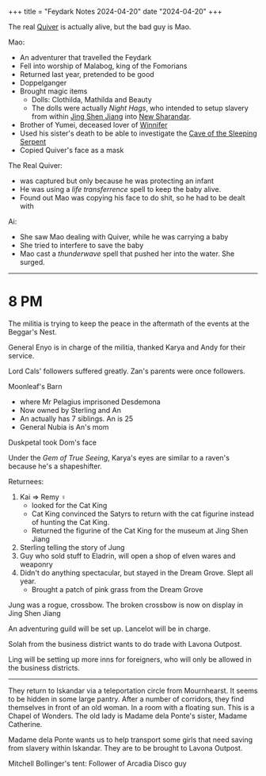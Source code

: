 +++
title = "Feydark Notes 2024-04-20"
date "2024-04-20"
+++

The real [Quiver](@/characters/chang-quiver.md) is actually alive, but the bad guy is Mao.

Mao:
 - An adventurer that travelled the Feydark
 - Fell into worship of Malabog, king of the Fomorians
 - Returned last year, pretended to be good
 - Doppelganger
 - Brought magic items
   - Dolls: Clothilda, Mathilda and Beauty
   - The dolls were actually *Night Hags*, who intended to setup slavery from within [Jing Shen Jiang](@/locations/jing-shen-jiang.md) into [New Sharandar](@/;ocations/new-sharandar.md).
 - Brother of Yumei, deceased lover of [Winnifer](@/characters/chang-winnifer.md)
 - Used his sister's death to be able to investigate the [Cave of the Sleeping Serpent](@/locations/cave-of-the-sleeping-serpent.md)
 - Copied Quiver's face as a mask

The Real Quiver:
 - was captured but only because he was protecting an infant
 - He was using a *life transferrence* spell to keep the baby alive.
 - Found out Mao was copying his face to do shit, so he had to be dealt with

Ai:
 - She saw Mao dealing with Quiver, while he was carrying a baby
 - She tried to interfere to save the baby
 - Mao cast a *thunderwave* spell that pushed her into the water. She surged.

---
# 8 PM

The militia is trying to keep the peace in the aftermath of the events at the Beggar's Nest.

General Enyo is in charge of the militia, thanked Karya and Andy for their service.

Lord Cals' followers suffered greatly. Zan's parents were once followers.

Moonleaf's Barn 
 - where Mr Pelagius imprisoned Desdemona
 - Now owned by Sterling and An
 - An actually has 7 siblings. An is 25
 - General Nubia is An's mom

Duskpetal took Dom's face

Under the *Gem of True Seeing*, Karya's eyes are similar to a raven's because he's a shapeshifter.

Returnees:
1. Kai => Remy ♀
     - looked for the Cat King
     - Cat King convinced the Satyrs to return with the cat figurine instead of hunting the Cat King.
     - Returned the figurine of the Cat King for the museum at Jing Shen Jiang
2. Sterling telling the story of Jung
3. Guy who sold stuff to Eladrin, will open a shop of elven wares and weaponry
4. Didn't do anything spectacular, but stayed in the Dream Grove. Slept all year.
     - Brought a patch of pink grass from the Dream Grove

Jung was a rogue, crossbow. The broken crossbow is now on display in Jing Shen Jiang

An adventuring guild will be set up. Lancelot will be in charge.

Solah from the business district wants to do trade with Lavona Outpost.

Ling will be setting up more inns for foreigners, who will only be allowed in the business districts.

___

They return to Iskandar via a teleportation circle from Mournhearst. It seems to be hidden in some large pantry. After a number of corridors, they find themselves in front of an old woman. In a room with a floating sun. This is a Chapel of Wonders. The old lady is Madame dela Ponte's sister, Madame Catherine.


Madame dela Ponte wants us to help transport some girls that need saving from slavery within Iskandar. They are to be brought to Lavona Outpost.

Mitchell Bollinger's tent: Follower of Arcadia
Disco guy
